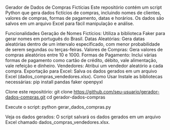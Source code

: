 Gerador de Dados de Compras Fictícias
Este repositório contém um script Python que gera dados fictícios de compras, incluindo nomes de clientes, valores de compras, formas de pagamento, datas e horários. Os dados são salvos em um arquivo Excel para fácil manipulação e análise.

Funcionalidades
Geração de Nomes Fictícios: Utiliza a biblioteca Faker para gerar nomes em português do Brasil.
Datas Aleatórias: Gera datas aleatórias dentro de um intervalo especificado, com menor probabilidade de serem segundas ou terças-feiras.
Valores de Compras: Gera valores de compras aleatórios entre 10 e 1000.
Formas de Pagamento: Inclui várias formas de pagamento como cartão de crédito, débito, vale alimentação, vale refeição e dinheiro.
Vendedores: Atribui um vendedor aleatório a cada compra.
Exportação para Excel: Salva os dados gerados em um arquivo Excel (dados_compras_vendedores.xlsx).
Como Usar
Instale as bibliotecas necessárias:
pip install pandas faker openpyxl

Clone este repositório:
git clone https://github.com/seu-usuario/gerador-dados-compras.git
cd gerador-dados-compras

Execute o script:
python gerar_dados_compras.py

Veja os dados gerados:
O script salvará os dados gerados em um arquivo Excel chamado dados_compras_vendedores.xlsx.
